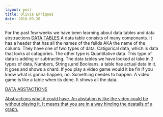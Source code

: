 ```yaml
---
layout: post
title: Olivia Enriquez
date: 2018-09-20
--- 
```

For the past few weeks we have been learning about data tables and data abstractions 
<u>
  DATA TABLES
</u>
A data table consists of many componants. It has a header that has all the names of the feilds AKA the name of the columb.
They have one of two types of data, Catigorical data, which is data that looks at catagories. The other type is Quantitative data. This type of data is adding or subtracting. The data tables we have looked at take in 3 types of data, Numbers, Strings,and Booleans. a table has actual data in it. It goes and shows a chard. If you play a video game would it be fin if you know what is gonna happen, no. Something needes to happen. A video game is like a table when its done. It shows all the data. 
  

<u>
  DATA ABSTACTIONS 
  
Abstractions what it could have. An abstation is like the video could be without playing it. It means that you are in a way hinding the deatails of a graph. 
